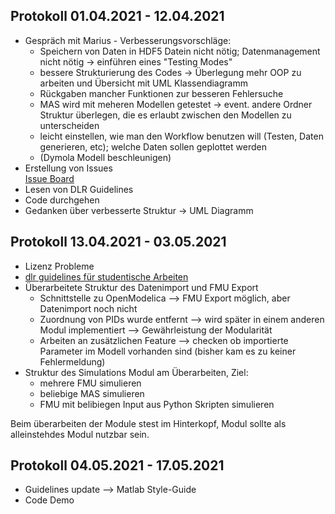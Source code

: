 ## Protokoll 01.04.2021 - 12.04.2021

- Gespräch mit Marius - Verbesserungsvorschläge:
    * Speichern von Daten in HDF5 Datein nicht nötig; Datenmanagement nicht nötig &rarr; einführen eines "Testing Modes"
    * bessere Strukturierung des Codes &rarr; Überlegung mehr OOP zu arbeiten und Übersicht mit UML Klassendiagramm
    * Rückgaben mancher Funktionen zur besseren Fehlersuche 
    * MAS wird mit meheren Modellen getestet &rarr; event. andere Ordner Struktur überlegen, die es erlaubt zwischen den Modellen zu unterscheiden
    * leicht einstellen, wie man den Workflow benutzen will (Testen, Daten generieren, etc); welche Daten sollen geplottet werden
    * (Dymola Modell beschleunigen) 
- Erstellung von Issues <br> [Issue Board](https://git.rwth-aachen.de/fst-tuda/projects/digitalization/fair_sim/ADP_FAIR_Sim/-/boards)
- Lesen von DLR Guidelines
- Code durchgehen
- Gedanken über verbesserte Struktur &rarr; UML Diagramm

## Protokoll 13.04.2021 - 03.05.2021
- Lizenz Probleme
- [dlr guidelines für studentische Arbeiten](https://git.rwth-aachen.de/fst-tuda/projects/digitalization/fair_sim/fair_sim_release/-/blob/master/dlr%20guidelines/requirements_class_1.md)
- Überarbeitete Struktur des Datenimport und FMU Export 
    - Schnittstelle zu OpenModelica --> FMU Export möglich, aber Datenimport noch nicht
    - Zuordnung von PIDs wurde entfernt --> wird später in einem anderen Modul implementiert --> Gewährleistung der Modularität
    - Arbeiten an zusätzlichen Feature --> checken ob importierte Parameter im Modell vorhanden sind (bisher kam es zu keiner Fehlermeldung)
- Struktur des Simulations Modul am Überarbeiten, Ziel:
    - mehrere FMU simulieren 
    - beliebige MAS simulieren
    - FMU mit belibiegen Input aus Python Skripten simulieren

Beim überarbeiten der Module stest im Hinterkopf, Modul sollte als alleinstehdes Modul nutzbar sein.

## Protokoll 04.05.2021 - 17.05.2021
- Guidelines update --> Matlab Style-Guide
- Code Demo
